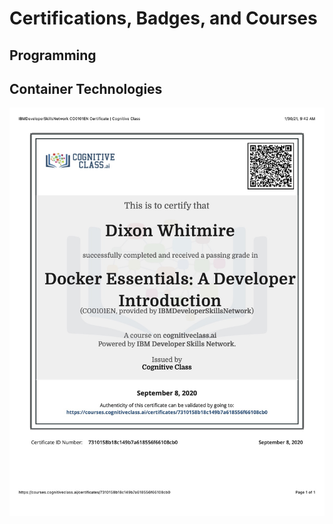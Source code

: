 # Certifications, Badges, and Courses

## Programming

## Container Technologies
![IBM Docker Certification Image](https://github.com/dixonwhitmire/certifications/blob/main/IBMDeveloperSkillsNetwork-Docker.jpg)
